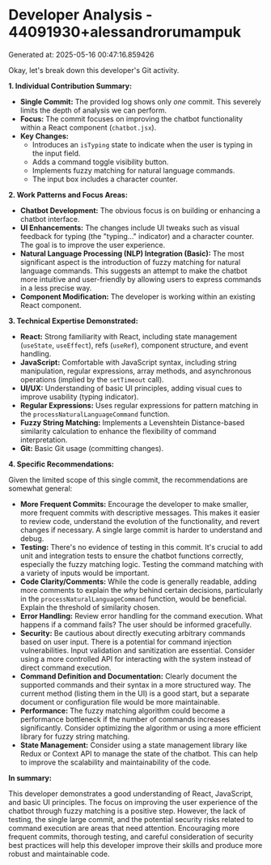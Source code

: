 # Developer Analysis - 44091930+alessandrorumampuk
Generated at: 2025-05-16 00:47:16.859426

Okay, let's break down this developer's Git activity.

**1. Individual Contribution Summary:**

*   **Single Commit:** The provided log shows only *one* commit.  This severely limits the depth of analysis we can perform.
*   **Focus:** The commit focuses on improving the chatbot functionality within a React component (`chatbot.jsx`).
*   **Key Changes:**
    *   Introduces an `isTyping` state to indicate when the user is typing in the input field.
    *   Adds a command toggle visibility button.
    *   Implements fuzzy matching for natural language commands.
    *   The input box includes a character counter.

**2. Work Patterns and Focus Areas:**

*   **Chatbot Development:** The obvious focus is on building or enhancing a chatbot interface.
*   **UI Enhancements:** The changes include UI tweaks such as visual feedback for typing (the "typing..." indicator) and a character counter. The goal is to improve the user experience.
*   **Natural Language Processing (NLP) Integration (Basic):** The most significant aspect is the introduction of fuzzy matching for natural language commands.  This suggests an attempt to make the chatbot more intuitive and user-friendly by allowing users to express commands in a less precise way.
*   **Component Modification:** The developer is working within an existing React component.

**3. Technical Expertise Demonstrated:**

*   **React:** Strong familiarity with React, including state management (`useState`, `useEffect`), refs (`useRef`), component structure, and event handling.
*   **JavaScript:** Comfortable with JavaScript syntax, including string manipulation, regular expressions, array methods, and asynchronous operations (implied by the `setTimeout` call).
*   **UI/UX:** Understanding of basic UI principles, adding visual cues to improve usability (typing indicator).
*   **Regular Expressions:**  Uses regular expressions for pattern matching in the `processNaturalLanguageCommand` function.
*   **Fuzzy String Matching:** Implements a Levenshtein Distance-based similarity calculation to enhance the flexibility of command interpretation.
*   **Git:** Basic Git usage (committing changes).

**4. Specific Recommendations:**

Given the limited scope of this single commit, the recommendations are somewhat general:

*   **More Frequent Commits:**  Encourage the developer to make smaller, more frequent commits with descriptive messages. This makes it easier to review code, understand the evolution of the functionality, and revert changes if necessary.  A single large commit is harder to understand and debug.
*   **Testing:**  There's no evidence of testing in this commit. It's crucial to add unit and integration tests to ensure the chatbot functions correctly, especially the fuzzy matching logic. Testing the command matching with a variety of inputs would be important.
*   **Code Clarity/Comments:** While the code is generally readable, adding more comments to explain the *why* behind certain decisions, particularly in the `processNaturalLanguageCommand` function, would be beneficial.  Explain the threshold of similarity chosen.
*   **Error Handling:** Review error handling for the command execution. What happens if a command fails? The user should be informed gracefully.
*   **Security:**  Be cautious about directly executing arbitrary commands based on user input. There is a potential for command injection vulnerabilities.  Input validation and sanitization are essential.  Consider using a more controlled API for interacting with the system instead of direct command execution.
*   **Command Definition and Documentation:** Clearly document the supported commands and their syntax in a more structured way. The current method (listing them in the UI) is a good start, but a separate document or configuration file would be more maintainable.
*   **Performance:**  The fuzzy matching algorithm could become a performance bottleneck if the number of commands increases significantly.  Consider optimizing the algorithm or using a more efficient library for fuzzy string matching.
*   **State Management:** Consider using a state management library like Redux or Context API to manage the state of the chatbot. This can help to improve the scalability and maintainability of the code.

**In summary:**

This developer demonstrates a good understanding of React, JavaScript, and basic UI principles.  The focus on improving the user experience of the chatbot through fuzzy matching is a positive step.  However, the lack of testing, the single large commit, and the potential security risks related to command execution are areas that need attention. Encouraging more frequent commits, thorough testing, and careful consideration of security best practices will help this developer improve their skills and produce more robust and maintainable code.
